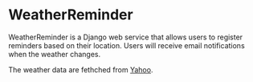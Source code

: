# WeatherReminder
WeatherReminder is a Django web service that allows users to register reminders based on their location. Users will receive email notifications when the weather changes.

The weather data are fethched from [Yahoo](https://www.yahoo.com/news/weather).
